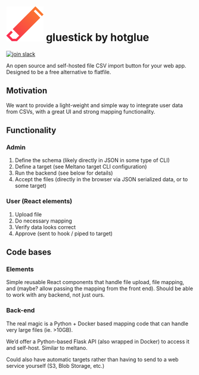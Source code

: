 # ![gluestick logo](./assets/gs-icon.svg) gluestick by hotglue
<p>
  <a href="https://bit.ly/2KBGGq1"><img src="https://img.shields.io/badge/Slack-Join%20Slack-orange" alt="join slack"></a>
</p>

An open source and self-hosted file CSV import button for your web app. Designed to be a free alternative to flatfile.

## Motivation

We want to provide a light-weight and simple way to integrate user data from CSVs, with a great UI and strong mapping functionality. 

## Functionality

### Admin
1. Define the schema (likely directly in JSON in some type of CLI)
2. Define a target (see Meltano target CLI configuration)
3. Run the backend (see below for details)
4. Accept the files (directly in the browser via JSON serialized data, or to some target)

### User (React elements)
1. Upload file
2. Do necessary mapping
3. Verify data looks correct
4. Approve (sent to hook / piped to target)

## Code bases

### Elements

Simple reusable React components that handle file upload, file mapping, and (maybe? allow passing the mapping from the front end). Should be able to work with any backend, not just ours.

### Back-end

The real magic is a Python + Docker based mapping code that can handle very large files (ie. >10GB). 

We’d offer a Python-based Flask API (also wrapped in Docker) to access it and self-host. Similar to meltano.

Could also have automatic targets rather than having to send to a web service yourself (S3, Blob Storage, etc.)

